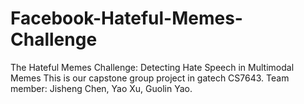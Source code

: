 # Facebook-Hateful-Memes-Challenge
The Hateful Memes Challenge: Detecting Hate Speech in Multimodal Memes
This is our capstone group project in gatech CS7643.
Team member: Jisheng Chen, Yao Xu, Guolin Yao.
